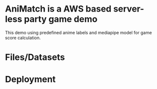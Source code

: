 # AniMatch is a AWS based server-less party game demo
This demo using predefined anime labels and mediapipe model for game score calculation.

# Files/Datasets

# Deployment
